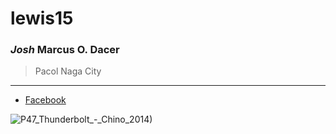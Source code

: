 # lewis15
### *Josh* Marcus O. Dacer
> Pacol Naga City
---
- [Facebook](https://www.facebook.com)

![P47_Thunderbolt_-_Chino_2014)](https://github.com/user-attachments/assets/1662aca3-9073-4211-aae7-4d0c7f2105b6)

